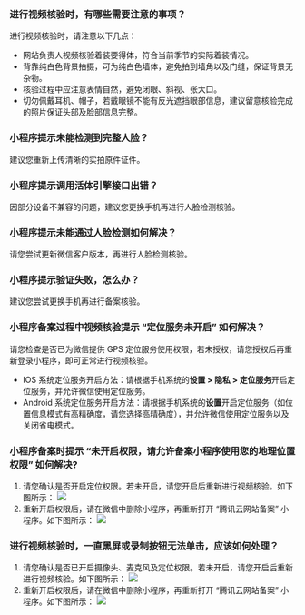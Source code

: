 ### 进行视频核验时，有哪些需要注意的事项？
进行视频核验时，请注意以下几点：
- 网站负责人视频核验着装要得体，符合当前季节的实际着装情况。
- 背靠纯白色背景拍摄，可为纯白色墙体，避免拍到墙角以及门缝，保证背景无杂物。
- 核验过程中应注意表情自然，避免闭眼、斜视、张大口。
- 切勿佩戴耳机、帽子，若戴眼镜不能有反光遮挡眼部信息，建议留意核验完成的照片保证头部及脸部信息完整。

### 小程序提示未能检测到完整人脸？
建议您重新上传清晰的实拍原件证件。 

### 小程序提示调用活体引擎接口出错？
因部分设备不兼容的问题，建议您更换手机再进行人脸检测核验。

### 小程序提示未能通过人脸检测如何解决？
请您尝试更新微信客户版本，再进行人脸检测核验。

### 小程序提示验证失败，怎么办？  
建议您尝试更换手机再进行备案核验。

### 小程序备案过程中视频核验提示 “定位服务未开启” 如何解决？
请您检查是否已为微信提供 GPS 定位服务使用权限，若未授权，请您授权后再重新登录小程序，即可正常进行视频核验。
- IOS 系统定位服务开启方法：请根据手机系统的**设置 > 隐私 > 定位服务**开启定位服务，并允许微信使用定位服务。
- Android 系统定位服务开启方法：请根据手机系统的**设置**开启定位服务（如位置信息模式有高精确度，请您选择高精确度），并允许微信使用定位服务以及关闭省电模式。

### 小程序备案时提示 “未开启权限，请允许备案小程序使用您的地理位置权限” 如何解决?
1. 请您确认是否开启定位权限。若未开启，请您开启后重新进行视频核验。如下图所示：
![](https://main.qcloudimg.com/raw/51116ecbda475f7229d97432953b5bb7.png)
2. 重新开启权限后，请在微信中删除小程序，再重新打开 “腾讯云网站备案” 小程序。如下图所示：
![](https://main.qcloudimg.com/raw/c3962d0e164c703480cf056b36558ba7.png)


### 进行视频核验时，一直黑屏或录制按钮无法单击，应该如何处理？
1. 请您确认是否已开启摄像头、麦克风及定位权限。若未开启，请您开启后重新进行视频核验。如下图所示：
![](https://main.qcloudimg.com/raw/ffb10cf86cb08acedccd9cfd5051bbdc.png)
2. 重新开启权限后，请在微信中删除小程序，再重新打开 “腾讯云网站备案” 小程序。如下图所示：
![](https://main.qcloudimg.com/raw/c3962d0e164c703480cf056b36558ba7.png)



